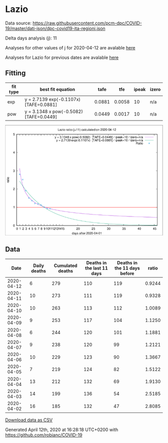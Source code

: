 # Lazio

Data source: https://raw.githubusercontent.com/pcm-dpc/COVID-19/master/dati-json/dpc-covid19-ita-regioni.json

Delta days analysis (j): 11

Analyses for other values of j for 2020-04-12 are avalable [here](../README.md)

Analyses for Lazio for previous dates are avalable [here](../../README.md)

## Fitting 
|fit type|best fit equation|tafe|tfe|ipeak|izero|
|-------|-----|--------|------|---|---|
|exp|y = 2.7139 exp(-0.1107x)  [TAFE=0.0881]|0.0881|0.0058|10|n/a|
|pow|y = 3.1348 x pow(-0.5082)  [TAFE=0.0449]|0.0449|0.0017|10|n/a|

![Plot](COVID-19_lazio_j11_2020-04-12.png)

## Data
|Date|Daily deaths|Cumulated deaths|Deaths in the last 11 days|Deaths in the 11 days before|ratio|
|----|----------|-----------|-------|--------------------|-----|
|2020-04-12|6|279|110|119|0.9244|
|2020-04-11|10|273|111|119|0.9328|
|2020-04-10|10|263|113|112|1.0089|
|2020-04-09|9|253|117|104|1.1250|
|2020-04-08|6|244|120|101|1.1881|
|2020-04-07|9|238|120|99|1.2121|
|2020-04-06|10|229|123|90|1.3667|
|2020-04-05|7|219|124|82|1.5122|
|2020-04-04|13|212|132|69|1.9130|
|2020-04-03|14|199|136|54|2.5185|
|2020-04-02|16|185|132|47|2.8085|

[Download data as CSV](COVID-19_lazio_j11_2020-04-12.csv)

Generated April 12th, 2020 at 16:28:18 UTC+0200 with https://github.com/robianc/COVID-19
